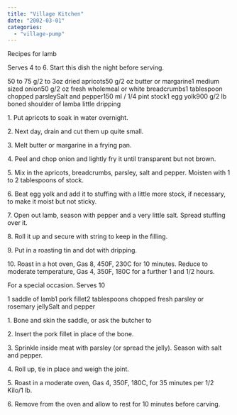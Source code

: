 ```yaml
---
title: "Village Kitchen"
date: "2002-03-01"
categories: 
  - "village-pump"
---
```


Recipes for lamb

Serves 4 to 6. Start this dish the night before serving.

50 to 75 g/2 to 3oz dried apricots50 g/2 oz butter or margarine1 medium sized onion50 g/2 oz fresh wholemeal or white breadcrumbs1 tablespoon chopped parsleySalt and pepper150 ml / 1/4 pint stock1 egg yolk900 g/2 lb boned shoulder of lamba little dripping

1\. Put apricots to soak in water overnight.

2\. Next day, drain and cut them up quite small.

3\. Melt butter or margarine in a frying pan.

4\. Peel and chop onion and lightly fry it until transparent but not brown.

5\. Mix in the apricots, breadcrumbs, parsley, salt and pepper. Moisten with 1 to 2 tablespoons of stock.

6\. Beat egg yolk and add it to stuffing with a little more stock, if necessary, to make it moist but not sticky.

7\. Open out lamb, season with pepper and a very little salt. Spread stuffing over it.

8\. Roll it up and secure with string to keep in the filling.

9\. Put in a roasting tin and dot with dripping.

10\. Roast in a hot oven, Gas 8, 450F, 230C for 10 minutes. Reduce to moderate temperature, Gas 4, 350F, 180C for a further 1 and 1/2 hours.

For a special occasion. Serves 10

1 saddle of lamb1 pork fillet2 tablespoons chopped fresh parsley or rosemary jellySalt and pepper

1\. Bone and skin the saddle, or ask the butcher to

2\. Insert the pork fillet in place of the bone.

3\. Sprinkle inside meat with parsley (or spread the jelly). Season with salt and pepper.

4\. Roll up, tie in place and weigh the joint.

5\. Roast in a moderate oven, Gas 4, 350F, 180C, for 35 minutes per 1/2 Kilo/1 lb.

6\. Remove from the oven and allow to rest for 10 minutes before carving.
